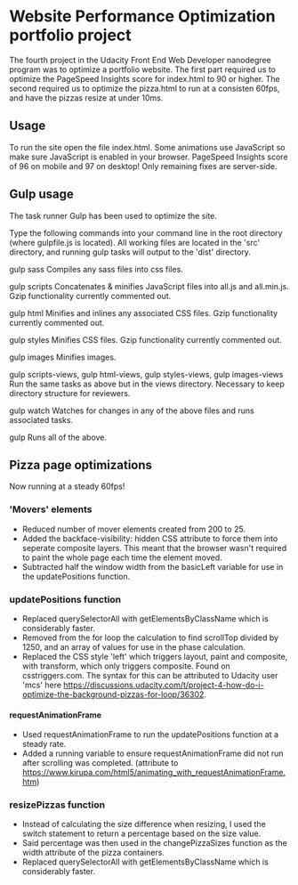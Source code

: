 # Website Performance Optimization portfolio project

The fourth project in the Udacity Front End Web Developer nanodegree program was to optimize a portfolio website. The first part required us to optimize the PageSpeed Insights score for index.html to 90 or higher. The second required us to optimize the pizza.html to run at a consisten 60fps, and have the pizzas resize at under 10ms.

## Usage

To run the site open the file index.html. Some animations use JavaScript so make sure JavaScript is enabled in your browser. PageSpeed Insights score of 96 on mobile and 97 on desktop! Only remaining fixes are server-side.

## Gulp usage

The task runner Gulp has been used to optimize the site.

Type the following commands into your command line in the root directory (where gulpfile.js is located). All working files are located in the 'src' directory, and running gulp tasks will output to the 'dist' directory.

gulp sass
Compiles any sass files into css files.

gulp scripts
Concatenates & minifies JavaScript files into all.js and all.min.js. Gzip functionality currently commented out.

gulp html
Minifies and inlines any associated CSS files. Gzip functionality currently commented out.

gulp styles
Minifies CSS files. Gzip functionality currently commented out.

gulp images
Minifies images.

gulp scripts-views, gulp html-views, gulp styles-views, gulp images-views
Run the same tasks as above but in the views directory. Necessary to keep directory structure for reviewers.

gulp watch
Watches for changes in any of the above files and runs associated tasks.

gulp
Runs all of the above.

## Pizza page optimizations

Now running at a steady 60fps!

### 'Movers' elements

* Reduced number of mover elements created from 200 to 25.
* Added the backface-visibility: hidden CSS attribute to force them into seperate composite layers. This meant that the browser wasn't required to paint the whole page each time the element moved.
* Subtracted half the window width from the basicLeft variable for use in the updatePositions function.

### updatePositions function

* Replaced querySelectorAll with getElementsByClassName which is considerably faster.
* Removed from the for loop the calculation to find scrollTop divided by 1250, and an array of values for use in the phase calculation.
* Replaced the CSS style 'left' which triggers layout, paint and composite, with transform, which only triggers composite. Found on csstriggers.com. The syntax for this can be attributed to Udacity user 'mcs' here https://discussions.udacity.com/t/project-4-how-do-i-optimize-the-background-pizzas-for-loop/36302.

#### requestAnimationFrame

* Used requestAnimationFrame to run the updatePositions function at a steady rate.
* Added a running variable to ensure requestAnimationFrame did not run after scrolling was completed.
(attribute to https://www.kirupa.com/html5/animating_with_requestAnimationFrame.htm)

### resizePizzas function

* Instead of calculating the size difference when resizing, I used the switch statement to return a percentage based on the size value.
* Said percentage was then used in the changePizzaSizes function as the width attribute of the pizza containers.
* Replaced querySelectorAll with getElementsByClassName which is considerably faster.